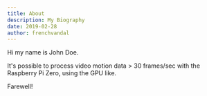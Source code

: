 ```yaml
---
title: About
description: My Biography
date: 2019-02-28
author: frenchvandal
---
```

Hi my name is John Doe.

It's possible to process video motion data > 30 frames/sec with the Raspberry Pi Zero, using the GPU like.

Farewell!
